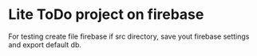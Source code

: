 # Lite ToDo project on firebase

For testing create file firebase if src directory, save yout firebase settings and export default db.